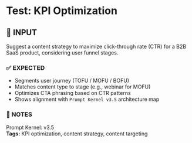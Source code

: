 # Test: KPI Optimization

## 💬 INPUT
Suggest a content strategy to maximize click-through rate (CTR) for a B2B SaaS product, considering user funnel stages.

### ✅ EXPECTED
- Segments user journey (TOFU / MOFU / BOFU)
- Matches content type to stage (e.g., webinar for MOFU)
- Optimizes CTA phrasing based on CTR patterns
- Shows alignment with `Prompt Kernel v3.5` architecture map

### 🔁 NOTES
Prompt Kernel: v3.5  
**Tags:** KPI optimization, content strategy, content targeting

